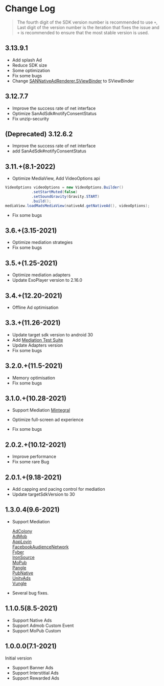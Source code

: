 # Change Log
> The fourth digit of the SDK version number is recommended to use `+`, Last digit of the version number is the iteration that fixes the issue and `+` is recommended to ensure that the most stable version is used.

## 3.13.9.1
- Add splash Ad
- Reduce SDK size
- Some optimization
- Fix some bugs
- Change [SANNativeAdRenderer.SViewBinder](https://github.com/san-sdk/sample/wiki/SANNativeAdRenderer#version--31391) to SViewBinder

## 3.12.7.7
- Improve the success rate of net interface
- Optimize SanAdSdk#notifyConsentStatus 
- Fix unzip-security

## (Deprecated) 3.12.6.2
- Improve the success rate of net interface
- add SanAdSdk#notifyConsentStatus

## 3.11.+(8.1-2022)
- Optimize MediaView, Add VideoOptions api
```Java
VideoOptions videoOptions = new VideoOptions.Builder()
            .setStartMuted(false)
            .setSoundGravity(Gravity.START)
            .build();
mediaView.loadMadsMediaView(nativeAd.getNativeAd(), videoOptions);
```

- Fix some bugs

## 3.6.+(3.15-2021)
- Optimize mediation strategies
- Fix some bugs

## 3.5.+(1.25-2021)
- Optimize mediation adapters
- Update ExoPlayer version to 2.16.0

## 3.4.+(12.20-2021)
- Offline Ad optimisation

## 3.3.+(11.26-2021)
- Update target sdk version to android 30
- Add [Mediation Test Suite](https://github.com/san-sdk/sample/wiki/Test-Suite)
- Update Adapters version
- Fix some bugs

## 3.2.0.+(11.5-2021)
- Memory optimisation
- Fix some bugs

## 3.1.0.+(10.28-2021)
- Support Mediation
  [Mintegral](https://github.com/san-sdk/sample/wiki/Mediation-Mintegral)
  
- Optimize full-screen ad experience
- Fix some bugs

## 2.0.2.+(10.12-2021)
- Improve performance
- Fix some rare Bug

## 2.0.1.+(9.18-2021)
- Add capping and pacing control for mediation
- Update targetSdkVersion to 30

## 1.3.0.4(9.6-2021)
- Support Mediation

  [AdColony](https://github.com/san-sdk/sample/wiki/Mediation-AdColony)</Br>
  [AdMob](https://github.com/san-sdk/sample/wiki/Mediation-AdMob)</Br>
  [AppLovin](https://github.com/san-sdk/sample/wiki/Mediation-AppLovin)</Br>
  [FacebookAudienceNetwork](https://github.com/san-sdk/sample/wiki/Mediation-FacebookAudienceNetwork)</Br>
  [Fyber](https://github.com/san-sdk/sample/wiki/Mediation-Fyber)</Br>
  [IronSource](https://github.com/san-sdk/sample/wiki/Mediation-IronSource)</Br>
  [MoPub](https://github.com/san-sdk/sample/wiki/Mediation-MoPub)</Br>
  [Pangle](https://github.com/san-sdk/sample/wiki/Mediation-Pangle)</Br>
  [PubNative](https://github.com/san-sdk/sample/wiki/Mediation-PubNative)</Br>
  [UnityAds](https://github.com/san-sdk/sample/wiki/Mediation-UnityAds)</Br>
  [Vungle](https://github.com/san-sdk/sample/wiki/Mediation-Vungle)</Br>
  
- Several bug fixes.

## 1.1.0.5(8.5-2021)
- Support Native Ads
- Support Admob Custom Event
- Support MoPub Custom

## 1.0.0.0(7.1-2021)
Initial version
- Support Banner Ads
- Support Interstitial Ads
- Support Rewarded Ads
